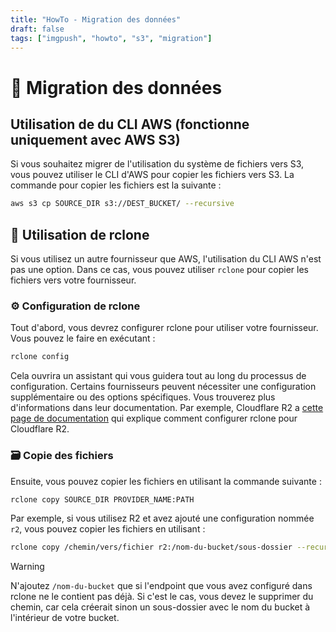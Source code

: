 ```yaml
---
title: "HowTo - Migration des données"
draft: false
tags: ["imgpush", "howto", "s3", "migration"]
---
```


# 🚚 Migration des données

## Utilisation de du CLI AWS (fonctionne uniquement avec AWS S3)

Si vous souhaitez migrer de l'utilisation du système de fichiers vers S3, vous pouvez utiliser le CLI d'AWS pour copier les fichiers vers S3. La commande pour copier les fichiers est la suivante :

```bash
aws s3 cp SOURCE_DIR s3://DEST_BUCKET/ --recursive
```

## 🤖 Utilisation de rclone

Si vous utilisez un autre fournisseur que AWS, l'utilisation du CLI AWS n'est pas une option. Dans ce cas, vous pouvez utiliser `rclone` pour copier les fichiers vers votre fournisseur.

### ⚙️ Configuration de rclone

Tout d'abord, vous devrez configurer rclone pour utiliser votre fournisseur. Vous pouvez le faire en exécutant :

```bash
rclone config
```

Cela ouvrira un assistant qui vous guidera tout au long du processus de configuration.
Certains fournisseurs peuvent nécessiter une configuration supplémentaire ou des options spécifiques. Vous trouverez plus d'informations dans leur documentation. Par exemple, Cloudflare R2 a [cette page de documentation](https://developers.cloudflare.com/r2/examples/rclone/) qui explique comment configurer rclone pour Cloudflare R2.

### 🗃️ Copie des fichiers

Ensuite, vous pouvez copier les fichiers en utilisant la commande suivante :

```bash
rclone copy SOURCE_DIR PROVIDER_NAME:PATH
```

Par exemple, si vous utilisez R2 et avez ajouté une configuration nommée `r2`, vous pouvez copier les fichiers en utilisant :

```bash
rclone copy /chemin/vers/fichier r2:/nom-du-bucket/sous-dossier --recursive # pour Cloudflare R2
```

> [!WARNING]  
> N'ajoutez `/nom-du-bucket` que si l'endpoint que vous avez configuré dans rclone ne le contient pas déjà. Si c'est le cas, vous devez le supprimer du chemin, car cela créerait sinon un sous-dossier avec le nom du bucket à l'intérieur de votre bucket.
